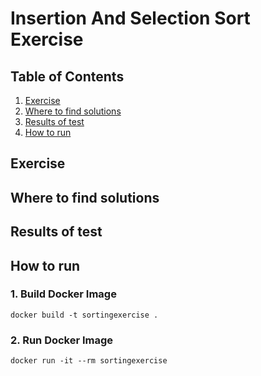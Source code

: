 # Insertion And Selection Sort Exercise
## Table of Contents
1. [Exercise](#Exercise)
2. [Where to find solutions](#Where-to-find-solutions)
3. [Results of test](#Results-of-test)
4. [How to run](#How-to-run)

## Exercise

## Where to find solutions

## Results of test

## How to run
### 1. Build Docker Image
```
docker build -t sortingexercise .
```

### 2. Run Docker Image
```
docker run -it --rm sortingexercise
```